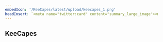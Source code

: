 ```yaml
---
embedIcon: '/KeeCapes/latest/upload/keecapes_1.png'
headInsert: `<meta name="twitter:card" content="summary_large_image"><meta http-equiv="Refresh" content="0; url='../'" />`
---
```

## KeeCapes
